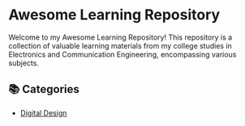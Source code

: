 
# Awesome Learning Repository

Welcome to my Awesome Learning Repository! This repository is a collection of valuable learning materials from my college studies in Electronics and Communication Engineering, encompassing various subjects.
## 📚 Categories

- [Digital Design](https://github.com/islamibr/College/blob/main/Materials/Digital.md)
